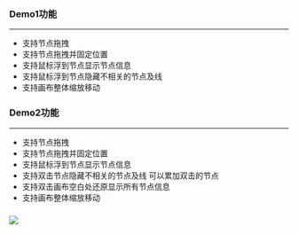 ### Demo1功能
***
  * 支持节点拖拽
  * 支持节点拖拽并固定位置
  * 支持鼠标浮到节点显示节点信息
  * 支持鼠标浮到节点隐藏不相关的节点及线
  * 支持画布整体缩放移动

### Demo2功能
***
  * 支持节点拖拽
  * 支持节点拖拽并固定位置
  * 支持鼠标浮到节点显示节点信息
  * 支持双击节点隐藏不相关的节点及线 可以累加双击的节点
  * 支持双击画布空白处还原显示所有节点信息
  * 支持画布整体缩放移动

###
![](http://images2015.cnblogs.com/blog/737870/201705/737870-20170527111735466-1044824448.gif)
